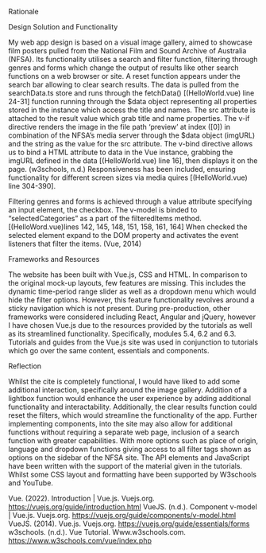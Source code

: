 Rationale

Design Solution and Functionality

My web app design is based on a visual image gallery, aimed to showcase film posters pulled from the National Film and Sound Archive of Australia (NFSA). Its functionality utilises a search and filter function, filtering through genres and forms which change the output of results like other search functions on a web browser or site. A reset function appears under the search bar allowing to clear search results. The data is pulled from the searchData.ts store and runs through the fetchData() [(HelloWorld.vue) line 24-31] function running through the $data object representing all properties stored in the instance which access the title and names. The src attribute is attached to the result value which grab title and name properties. The v-if directive renders the image in the file path ‘preview’ at index ([0]) in combination of the NFSA’s media server through the $data object (imgURL) and the string as the value for the src attribute. The v-bind directive allows us to bind a HTML attribute to data in the Vue instance, grabbing the imgURL defined in the data [(HelloWorld.vue) line 16], then displays it on the page. (w3schools, n.d.) Responsiveness has been included, ensuring functionality for different screen sizes via media quires [(HelloWorld.vue) line 304-390].

Filtering genres and forms is achieved through a value attribute specifying an input element, the checkbox. The v-model is binded to “selectedCategories” as a part of the filteredItems method. [(HelloWord.vue)lines 142, 145, 148, 151, 158, 161, 164] When checked the selected element expand to the DOM property and activates the event listeners that filter the items. (Vue, 2014)

Frameworks and Resources

The website has been built with Vue.js, CSS and HTML. In comparison to the original mock-up layouts, few features are missing. This includes the dynamic time-period range slider as well as a dropdown menu which would hide the filter options. However, this feature functionality revolves around a sticky navigation which is not present. During pre-production, other frameworks were considered including React, Angular and jQuery, however I have chosen Vue.js due to the resources provided by the tutorials as well as its streamlined functionality. Specifically, modules 5.4, 6.2 and 6.3. Tutorials and guides from the Vue.js site was used in conjunction to tutorials which go over the same content, essentials and components.

Reflection

Whilst the cite is completely functional, I would have liked to add some additional interaction, specifically around the image gallery. Addition of a lightbox function would enhance the user experience by adding additional functionality and interactability. Additionally, the clear results function could reset the filters, which would streamline the functionality of the app. Further implementing components, into the site may also allow for additional functions without requiring a separate web page, inclusion of a search function with greater capabilities. With more options such as place of origin, language and dropdown functions giving access to all filter tags shown as options on the sidebar of the NFSA site. The API elements and JavaScript have been written with the support of the material given in the tutorials. Whilst some CSS layout and formatting have been supported by W3schools and YouTube.

Vue. (2022). Introduction | Vue.js. Vuejs.org. https://vuejs.org/guide/introduction.html
VueJS. (n.d.). Component v-model | Vue.js. Vuejs.org. https://vuejs.org/guide/components/v-model.html
VueJS. (2014). Vue.js. Vuejs.org. https://vuejs.org/guide/essentials/forms
w3schools. (n.d.). Vue Tutorial. Www.w3schools.com. https://www.w3schools.com/vue/index.php

<!-- # vue-project

This template should help get you started developing with Vue 3 in Vite.

## Recommended IDE Setup

[VSCode](https://code.visualstudio.com/) + [Volar](https://marketplace.visualstudio.com/items?itemName=Vue.volar) (and disable Vetur).

## Type Support for `.vue` Imports in TS

TypeScript cannot handle type information for `.vue` imports by default, so we replace the `tsc` CLI with `vue-tsc` for type checking. In editors, we need [Volar](https://marketplace.visualstudio.com/items?itemName=Vue.volar) to make the TypeScript language service aware of `.vue` types.

## Customize configuration

See [Vite Configuration Reference](https://vitejs.dev/config/).

## Project Setup

```sh
npm install
```

### Compile and Hot-Reload for Development

```sh
npm run dev
```

### Type-Check, Compile and Minify for Production

```sh
npm run build
```

### Run Unit Tests with [Vitest](https://vitest.dev/)

```sh
npm run test:unit
```

### Lint with [ESLint](https://eslint.org/)

```sh
npm run lint
``` -->
